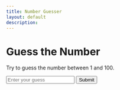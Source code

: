 ```yaml
---
title: Number Guesser
layout: default
description: 
---
```


<!DOCTYPE html>
<html>
<head>
  <title>Guess the Number</title>
</head>
<body>
  <h1>Guess the Number</h1>
  <p>Try to guess the number between 1 and 100.</p>
  <input type="text" id="guess" placeholder="Enter your guess">
  <button onclick="checkGuess()">Submit</button>
  <p id="result"></p>

  <script>
    // Generate a random number between 1 and 100
    const randomNumber = Math.floor(Math.random() * 100) + 1;
    let attempts = 0;

    function checkGuess() {
      // Get the user's guess
      const guess = parseInt(document.getElementById("guess").value);

      // Increase the number of attempts
      attempts++;

      // Check if the guess is correct
      if (guess === randomNumber) {
        document.getElementById("result").innerHTML = `Congratulations! You guessed the number in ${attempts} attempts.`;
      } else if (guess < randomNumber) {
        document.getElementById("result").innerHTML = "Too low. Guess again.";
      } else {
        document.getElementById("result").innerHTML = "Too high. Guess again.";
      }
    }
  </script>
</body>
</html>
